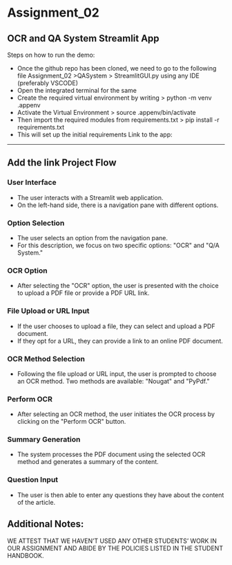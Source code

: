 # Assignment_02

OCR and QA System Streamlit App
---------------
Steps on how to run the demo:
* Once the github repo has been cloned, we need to go to the following file Assignment_02 >QASystem > StreamlitGUI.py using any IDE (preferably VSCODE)
* Open the integrated terminal for the same
* Create the required virtual environment by writing > python -m venv .appenv
* Activate the Virtual Environment > source .appenv/bin/activate
* Then import the required modules from requirements.txt > pip install -r requirements.txt
* This will set up the initial requirements
Link to the app:
-----------------
Add the link
Project Flow
-----------------
### User Interface

- The user interacts with a Streamlit web application.
- On the left-hand side, there is a navigation pane with different options.

### Option Selection

- The user selects an option from the navigation pane.
- For this description, we focus on two specific options: "OCR" and "Q/A System."

### OCR Option

- After selecting the "OCR" option, the user is presented with the choice to upload a PDF file or provide a PDF URL link.

### File Upload or URL Input

- If the user chooses to upload a file, they can select and upload a PDF document.
- If they opt for a URL, they can provide a link to an online PDF document.

### OCR Method Selection

- Following the file upload or URL input, the user is prompted to choose an OCR method. Two methods are available: "Nougat" and "PyPdf."

### Perform OCR

- After selecting an OCR method, the user initiates the OCR process by clicking on the "Perform OCR" button.

### Summary Generation

- The system processes the PDF document using the selected OCR method and generates a summary of the content.

### Question Input

- The user is then able to enter any questions they have about the content of the article.


Additional Notes:
---------------
WE ATTEST THAT WE HAVEN’T USED ANY OTHER STUDENTS’ WORK IN OUR ASSIGNMENT AND ABIDE BY THE POLICIES LISTED IN THE STUDENT HANDBOOK.
